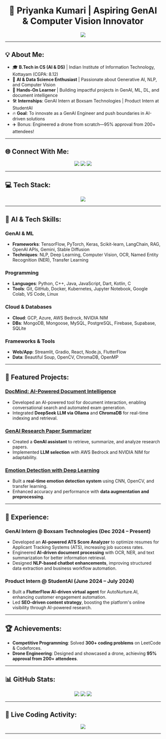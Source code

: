 <h1 align="center">🚀 Priyanka Kumari | Aspiring GenAI & Computer Vision Innovator</h1>

<p align="center">
  <img src="https://readme-typing-svg.herokuapp.com?font=Fira+Code&pause=1000&color=FF00FF&center=true&vCenter=true&width=600&lines=AI+Engineer+In+Training;GenAI+%26+Deep+Learning+Enthusiast;Computer+Vision+Explorer;NLP+%26+ML+Specialist;Building+The+Future+With+AI!"/>
</p>

---

## 💡 About Me:
- 🎓 **B.Tech in CS (AI & DS)** | Indian Institute of Information Technology, Kottayam (CGPA: 8.12)
- 🌟 **AI & Data Science Enthusiast** | Passionate about Generative AI, NLP, and Computer Vision
- 🤖 **Hands-On Learner** | Building impactful projects in GenAI, ML, DL, and document intelligence
- 🛠️ **Internships**: GenAI Intern at Boxsam Technologies | Product Intern at StudentAI
- 🔥 **Goal**: To innovate as a GenAI Engineer and push boundaries in AI-driven solutions
- ✈️ Bonus: Engineered a drone from scratch—95% approval from 200+ attendees!

---

## 🌐 Connect With Me:
<p align="center">
  <a href="https://linkedin.com/in/priyanka-kumari-356b892a4/"><img src="https://img.shields.io/badge/LinkedIn-%230077B5.svg?style=for-the-badge&logo=linkedin&logoColor=white"/></a>
  <a href="mailto:priyankasimmi1309@gmail.com"><img src="https://img.shields.io/badge/Email-D14836?style=for-the-badge&logo=gmail&logoColor=white"/></a>
  <a href="https://github.com/Priyanka9127"><img src="https://img.shields.io/badge/GitHub-181717?style=for-the-badge&logo=github&logoColor=white"/></a>
</p>

---

## 💻 Tech Stack:
<p align="center">
  <img src="https://skillicons.dev/icons?i=python,tensorflow,pytorch,keras,opencv,js,dart,kotlin,react,nodejs,mongodb,mysql,postgres,gcp,aws,azure,docker,kubernetes,git,linux,streamlit,firebase" />
</p>

---

## 🌟 AI & Tech Skills:
### GenAI & ML
- **Frameworks**: TensorFlow, PyTorch, Keras, Scikit-learn, LangChain, RAG, OpenAI APIs, Gemini, Stable Diffusion
- **Techniques**: NLP, Deep Learning, Computer Vision, OCR, Named Entity Recognition (NER), Transfer Learning

### Programming
- **Languages**: Python, C++, Java, JavaScript, Dart, Kotlin, C
- **Tools**: Git, GitHub, Docker, Kubernetes, Jupyter Notebook, Google Colab, VS Code, Linux

### Cloud & Databases
- **Cloud**: GCP, Azure, AWS Bedrock, NVIDIA NIM
- **DBs**: MongoDB, Mongoose, MySQL, PostgreSQL, Firebase, Supabase, SQLite

### Frameworks & Tools
- **Web/App**: Streamlit, Gradio, React, Node.js, FlutterFlow
- **Data**: Beautiful Soup, OpenCV, ChromaDB, OpenMP

---

## 🚀 Featured Projects:
### [DocMind: AI-Powered Document Intelligence](https://github.com/Priyanka9127/DocMind)
- Developed an AI-powered tool for document interaction, enabling conversational search and automated exam generation.
- Integrated **DeepSeek LLM via Ollama** and **ChromaDB** for real-time indexing and retrieval.

### [GenAI Research Paper Summarizer](https://github.com/Priyanka9127/GenAI-Research-Summarizer)
- Created a **GenAI assistant** to retrieve, summarize, and analyze research papers.
- Implemented **LLM selection** with AWS Bedrock and NVIDIA NIM for adaptability.

### [Emotion Detection with Deep Learning](https://github.com/Priyanka9127/Emotion-Detection-DL)
- Built a **real-time emotion detection system** using CNN, OpenCV, and transfer learning.
- Enhanced accuracy and performance with **data augmentation and preprocessing**.

---

## 🎯 Experience:
### **GenAI Intern @ Boxsam Technologies (Dec 2024 – Present)**
- Developed an **AI-powered ATS Score Analyzer** to optimize resumes for Applicant Tracking Systems (ATS), increasing job success rates.
- Engineered **AI-driven document processing** with OCR, NER, and text summarization for better information retrieval.
- Designed **NLP-based chatbot enhancements**, improving structured data extraction and business workflow automation.

### **Product Intern @ StudentAI (June 2024 – July 2024)**
- Built a **FlutterFlow AI-driven virtual agent** for AutoNurture.AI, enhancing customer engagement automation.
- Led **SEO-driven content strategy**, boosting the platform's online visibility through AI-powered research.

---

## 🏆 Achievements:
- **Competitive Programming**: Solved **300+ coding problems** on LeetCode & Codeforces.
- **Drone Engineering**: Designed and showcased a drone, achieving **95% approval from 200+ attendees**.

---

## 📊 GitHub Stats:
<p align="center">
  <img src="https://github-readme-stats.vercel.app/api?username=Priyanka9127&theme=radical&hide_border=false&include_all_commits=true&count_private=true"/>
  <img src="https://github-readme-streak-stats.herokuapp.com/?user=Priyanka9127&theme=radical&hide_border=false"/>
  <img src="https://github-readme-stats.vercel.app/api/top-langs/?username=Priyanka9127&theme=radical&hide_border=false&include_all_commits=true&count_private=true&layout=compact"/>
</p>

---

## 🚀 Live Coding Activity:
<p align="center">
  <img src="https://github-readme-activity-graph.vercel.app/graph?username=Priyanka9127&theme=dracula"/>
</p>

---


